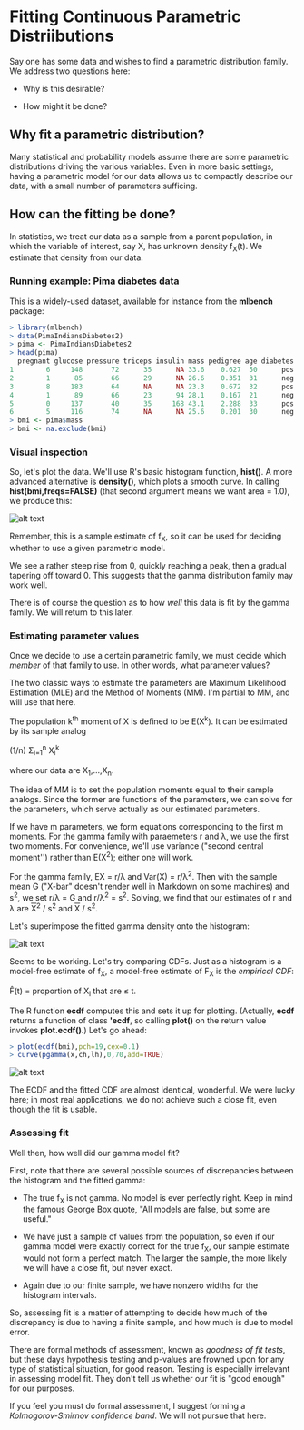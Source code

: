 
#  Fitting Continuous Parametric Distriibutions

Say one has some data and wishes to find a parametric distribution family.
We address two questions here:

* Why is this desirable?

* How might it be done?

## Why fit a parametric distribution?

Many statistical and probability models assume there are some parametric
distributions driving the various variables.  Even in more basic
settings, having a parametric model for our data allows us to compactly
describe our data, with a small number of parameters sufficing.

## How can the fitting be done?

In statistics, we treat our data as a sample from a parent population,
in which the variable of interest, say X, has unknown density
f<sub>X</sub>(t).  We estimate that density from our data.

### Running example:  Pima diabetes data

This is a widely-used dataset, available for instance from the **mlbench**
package:

``` r
> library(mlbench)
> data(PimaIndiansDiabetes2)
> pima <- PimaIndiansDiabetes2
> head(pima)
  pregnant glucose pressure triceps insulin mass pedigree age diabetes
1        6     148       72      35      NA 33.6    0.627  50      pos
2        1      85       66      29      NA 26.6    0.351  31      neg
3        8     183       64      NA      NA 23.3    0.672  32      pos
4        1      89       66      23      94 28.1    0.167  21      neg
5        0     137       40      35     168 43.1    2.288  33      pos
6        5     116       74      NA      NA 25.6    0.201  30      neg
> bmi <- pima$mass
> bmi <- na.exclude(bmi)
```
### Visual inspection

So, let's plot the data.  We'll use R's basic histogram function,
**hist()**.  A more advanced alternative is **density()**, which plots a
smooth curve.  In calling **hist(bmi,freqs=FALSE)** (that second
argument means we want area = 1.0), we produce this:

![alt text](BMIhist.png)

Remember, this is a sample estimate of f<sub>X</sub>, so it can be used
for deciding whether to use a given parametric model.

We see a rather steep rise from 0, quickly reaching a peak, then a
gradual tapering off toward 0.  This suggests that the gamma
distribution family may work well.

There is of course the question as to how *well* this data is fit by the
gamma family.  We will return to this later.

### Estimating parameter values

Once we decide to use a certain parametric family, we must decide which
*member* of that family to use. In other words, what parameter values?

The two classic ways to estimate the parameters are Maximum Likelihood
Estimation (MLE) and the Method of Moments (MM).  I'm partial to MM,
and will use that here.

The population k<sup>th</sup> moment of X is defined to be
E(X<sup>k</sup>).  It can be estimated by its sample analog

(1/n) &Sigma;<sub>i=1</sub><sup>n</sup> X<sub>i</sub><sup>k</sup>

where our data are X<sub>1</sub>,...,X<sub>n</sub>.

The idea of MM is to set the population moments equal to their sample
analogs.  Since the former are functions of the parameters, we can solve
for the parameters, which serve actually as our estimated parameters.

If we have m parameters, we form equations corresponding to the first m
moments.  For the gamma family with paraemeters r and &lambda;, we use
the first two moments.  For convenience, we'll use variance ("second
central moment'') rather than E(X<sup>2</sup>); either one will work.

For the gamma family, EX = r/&lambda; and Var(X) = r/&lambda;<sup>2</sup>.
Then with the sample mean G ("X-bar" doesn't render well in Markdown on
some machines)
and s<sup>2</sup>, we set
r/&lambda; = G
and
r/&lambda;<sup>2</sup> = s<sup>2</sup>.
Solving, we find that our estimates of r and &lambda; are
<SPAN STYLE="text-decoration:overline">X</SPAN><sup>2</sup> / s<sup>2</sup>
and
<SPAN STYLE="text-decoration:overline">X</SPAN> / s<sup>2</sup>.

Let's superimpose the fitted gamma density onto the histogram:

![alt text](BMIfitted.png)

Seems to be working.  Let's try comparing CDFs.  Just as a histogram is
a model-free estimate of f<sub>X</sub>, a model-free estimate of
F<sub>X</sub> is the *empirical CDF*:

F&#770;(t) = proportion of X<sub>i</sub> that are &leq; t.

The R function **ecdf** computes this and sets it up for plotting.
(Actually, **ecdf** returns a function of class **'ecdf**, so calling
**plot()** on the return value invokes **plot.ecdf()**.) Let's go ahead:

``` r
> plot(ecdf(bmi),pch=19,cex=0.1) 
> curve(pgamma(x,ch,lh),0,70,add=TRUE) 
```

![alt text](BMIfitwell.png)

The ECDF and the fitted CDF are almost identical, wonderful.  We were
lucky here; in most real applications, we do not achieve such a close
fit, even though the fit is usable.

### Assessing fit

Well then, how well did our gamma model fit?

First, note that there are several possible sources of discrepancies between
the histogram and the fitted gamma:

* The true f<sub>X</sub> is not gamma.  No model is ever perfectly
  right.  Keep in mind the famous George Box quote, "All models are
false, but some are useful."

* We have just a sample of values from the population, so even if our
  gamma model were exactly correct for the true f<sub>X</sub>, our
sample estimate would not form a perfect match. The larger the sample,
the more likely we will have a close fit, but never exact.

* Again due to our finite sample, we have nonzero widths for the
  histogram intervals.

So, assessing fit is a matter of attempting to decide how much of the
discrepancy is due to having a finite sample, and how much is due to
model error.

There are formal methods of assessment, known as *goodness of fit
tests*, but these days hypothesis testing and p-values are frowned upon
for any type of statistical situation, for good reason.  Testing is
especially irrelevant in assessing model fit.  They don't tell us
whether our fit is "good enough" for our purposes.

If you feel you must do formal assessment, I suggest forming a
*Kolmogorov-Smirnov confidence band*.  We will not pursue that here.

